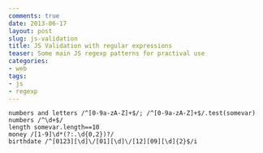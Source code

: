 ```yaml
--- 
comments: true 
date: 2013-06-17
layout: post 
slug: js-validation
title: JS Validation with regular expressions  
teaser: Some main JS regexp patterns for practival use
categories: 
- web 
tags: 
- js
- regexp
---
```


    numbers and letters /^[0-9a-zA-Z]+$/; /^[0-9a-zA-Z]+$/.test(somevar)
    numbers /^\d+$/
    length somevar.length==10
    money /[1-9]\d*(?:.\d{0,2})?/
    birthdate /^[0123][\d]\/[01][\d]\/[12][09][\d]{2}$/i
